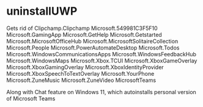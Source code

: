 # uninstallUWP
Gets rid of 
Clipchamp.Clipchamp
Microsoft.549981C3F5F10
Microsoft.GamingApp
Microsoft.GetHelp
Microsoft.Getstarted
Microsoft.MicrosoftOfficeHub
Microsoft.MicrosoftSolitaireCollection
Microsoft.People
Microsoft.PowerAutomateDesktop
Microsoft.Todos
Microsoft.WindowsCommunicationsApps
Microsoft.WindowsFeedbackHub
Microsoft.WindowsMaps
Microsoft.Xbox.TCUI
Microsoft.XboxGameOverlay
Microsoft.XboxGamingOverlay
Microsoft.XboxIdentityProvider
Microsoft.XboxSpeechToTextOverlay
Microsoft.YourPhone
Microsoft.ZuneMusic
Microsoft.ZuneVideo
MicrosoftTeams

Along with Chat feature on Windows 11, which autoinstalls personal version of Microsoft Teams
